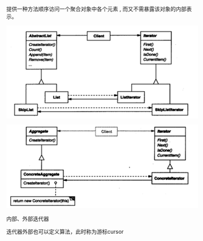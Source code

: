 提供一种方法顺序访问一个聚合对象中各个元素 , 而又不需暴露该对象的内部表示。

![image-20200228193314409](image-20200228193314409.png)

![image-20200228193820185](image-20200228193820185.png)

内部、外部迭代器

迭代器外部也可以定义算法，此时称为游标cursor


